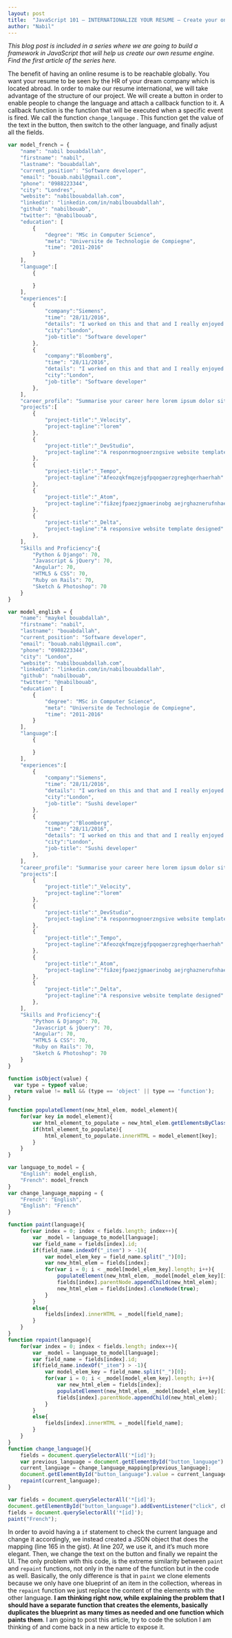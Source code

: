 ```yaml
---
layout: post
title:  "JavaScript 101 — INTERNATIONALIZE YOUR RESUME — Create your online resume that will land your dream job — Part 4"
author: "Nabil"
---
```

_This blog post is included in a series where we are going to build a framework in JavaScript that will help us create our own resume engine. Find the first article of the series here._

The benefit of having an online resume is to be reachable globally. You want your resume to be seen by the HR of your dream company which is located abroad. In order to make our resume international, we will take advantage of the structure of our project. We will create a button in order to enable people to change the language and attach a callback function to it. A callback function is the function that will be executed when a specific event is fired. We call the function `change_language` . This function get the value of the text in the button, then switch to the other language, and finally adjust all the fields.

```javascript
var model_french = {
	"name": "nabil bouabdallah",
	"firstname": "nabil",
	"lastname": "bouabdallah",
	"current_position": "Software developer",
	"email": "bouab.nabil@gmail.com",
	"phone": "0988223344",
	"city": "Londres",
	"website": "nabilbouabdallah.com",
	"linkedin": "linkedin.com/in/nabilbouabdallah",
	"github": "nabilbouab",
	"twitter": "@nabilbouab",
	"education": [
		{
			"degree": "MSc in Computer Science",
			"meta": "Universite de Technologie de Compiegne",
			"time": "2011-2016"
		}
	],
	"language":[
		{

		}
	],
	"experiences":[
		{
			"company":"Siemens",
			"time": "28/11/2016",
			"details": "I worked on this and that and I really enjoyed it.",
			"city":"London",
			"job-title": "Software developer"
		},
		{
			"company":"Bloomberg",
			"time": "28/11/2016",
			"details": "I worked on this and that and I really enjoyed it.",
			"city":"London",
			"job-title": "Software developer"
		},
	],
	"career_profile": "Summarise your career here lorem ipsum dolor sit amet",
	"projects":[
		{
			"project-title":"_Velocity",
			"project-tagline":"lorem"
		},
		{
			"project-title":"_DevStudio",
			"project-tagline":"A responrmognoerzngsive website template designed"
		},
		{
			"project-title":"_Tempo",
			"project-tagline":"Afeozqkfmqzejgfpqogaerzgreghqerhaerhah"
		},
		{
			"project-title":"_Atom",
			"project-tagline":"fiâzejfpaezjgmaerinobg aejrghaznerufnhaezpghnzpegi erghp rz"
		},
		{
			"project-title":"_Delta",
			"project-tagline":"A responsive website template designed"
		},
	],
	"Skills and Proficiency":{
		"Python & Django": 70,
		"Javascript & jQuery": 70,
		"Angular": 70,
		"HTML5 & CSS": 70,
		"Ruby on Rails": 70,
		"Sketch & Photoshop": 70
	}
}

var model_english = {
	"name": "maykel bouabdallah",
	"firstname": "nabil",
	"lastname": "bouabdallah",
	"current_position": "Software developer",
	"email": "bouab.nabil@gmail.com",
	"phone": "0988223344",
	"city": "London",
	"website": "nabilbouabdallah.com",
	"linkedin": "linkedin.com/in/nabilbouabdallah",
	"github": "nabilbouab",
	"twitter": "@nabilbouab",
	"education": [
		{
			"degree": "MSc in Computer Science",
			"meta": "Universite de Technologie de Compiegne",
			"time": "2011-2016"
		}
	],
	"language":[
		{

		}
	],
	"experiences":[
		{
			"company":"Siemens",
			"time": "28/11/2016",
			"details": "I worked on this and that and I really enjoyed it.",
			"city":"London",
			"job-title": "Sushi developer"
		},
		{
			"company":"Bloomberg",
			"time": "28/11/2016",
			"details": "I worked on this and that and I really enjoyed it.",
			"city":"London",
			"job-title": "Sushi developer"
		},
	],
	"career_profile": "Summarise your career here lorem ipsum dolor sit amet",
	"projects":[
		{
			"project-title":"_Velocity",
			"project-tagline":"lorem"
		},
		{
			"project-title":"_DevStudio",
			"project-tagline":"A responrmognoerzngsive website template designed"
		},
		{
			"project-title":"_Tempo",
			"project-tagline":"Afeozqkfmqzejgfpqogaerzgreghqerhaerhah"
		},
		{
			"project-title":"_Atom",
			"project-tagline":"fiâzejfpaezjgmaerinobg aejrghaznerufnhaezpghnzpegi erghp rz"
		},
		{
			"project-title":"_Delta",
			"project-tagline":"A responsive website template designed"
		},
	],
	"Skills and Proficiency":{
		"Python & Django": 70,
		"Javascript & jQuery": 70,
		"Angular": 70,
		"HTML5 & CSS": 70,
		"Ruby on Rails": 70,
		"Sketch & Photoshop": 70
	}
}

function isObject(value) {
  var type = typeof value;
  return value != null && (type == 'object' || type == 'function');
}

function populateElement(new_html_elem, model_element){
	for(var key in model_element){
		var html_element_to_populate = new_html_elem.getElementsByClassName(key)[0];
		if(html_element_to_populate){
			html_element_to_populate.innerHTML = model_element[key];
		}
	}
}

var language_to_model = {
	"English": model_english,
	"French": model_french
}
var change_language_mapping = {
	"French": "English",
	"English": "French"
}

function paint(language){
	for(var index = 0; index < fields.length; index++){
		var _model = language_to_model[language];
		var field_name = fields[index].id;
		if(field_name.indexOf("_item") > -1){
			var model_elem_key = field_name.split("_")[0];
			var new_html_elem = fields[index];
			for(var i = 0; i < _model[model_elem_key].length; i++){
				populateElement(new_html_elem, _model[model_elem_key][i]);
				fields[index].parentNode.appendChild(new_html_elem);
				new_html_elem = fields[index].cloneNode(true);
			}
		}
		else{
			fields[index].innerHTML = _model[field_name];
		}
	}
}
function repaint(language){
	for(var index = 0; index < fields.length; index++){
		var _model = language_to_model[language];
		var field_name = fields[index].id;
		if(field_name.indexOf("_item") > -1){
			var model_elem_key = field_name.split("_")[0];
			for(var i = 0; i < _model[model_elem_key].length; i++){
				var new_html_elem = fields[index];
				populateElement(new_html_elem, _model[model_elem_key][i]);
				fields[index].parentNode.appendChild(new_html_elem);
			}
		}
		else{
			fields[index].innerHTML = _model[field_name];
		}
	}
}
function change_language(){
	fields = document.querySelectorAll('*[id]');
	var previous_language = document.getElementById("button_language").value;
	current_language = change_language_mapping[previous_language];
	document.getElementById("button_language").value = current_language;
	repaint(current_language);
}

var fields = document.querySelectorAll('*[id]');
document.getElementById("button_language").addEventListener("click", change_language);
fields = document.querySelectorAll('*[id]');
paint("French");
```

In order to avoid having a `if` statement to check the current language and change it accordingly, we instead created a JSON object that does the mapping (line 165 in the gist). At line 207, we use it, and it’s much more elegant. Then, we change the text on the button and finally we repaint the UI. The only problem with this code, is the extreme similarity between `paint` and `repaint` functions, not only in the name of the function but in the code as well. Basically, the only difference is that in `paint` we clone elements because we only have one blueprint of an item in the collection, whereas in the `repaint` function we just replace the content of the elements with the other language. **I am thinking right now, while explaining the problem that I should have a separate function that creates the elements, basically duplicates the blueprint as many times as needed and one function which paints them**. I am going to post this article, try to code the solution I am thinking of and come back in a new article to expose it.
